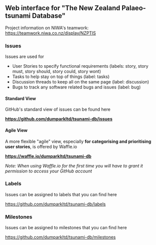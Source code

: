 ## Web interface for "The New Zealand Palaeo-tsunami Database"

Project information on NIWA's teamwork: https://teamwork.niwa.co.nz/display/NZPTIS

### Issues
Issues are used for 
- User Stories to specify functional requirements (labels: story, story must, story should, story could, story wont)
- Tasks to help stay on top of things (label: tasks)
- Discussion threads to keep all on the same page (label: discussion)
- Bugs to track any software related bugs and issues (label: bug)

#### Standard View

GitHub's standard view of issues can be found here

__https://github.com/dumparkltd/tsunami-db/issues__

#### Agile View

A more flexible "agile" view, especially __for categorising and prioritising user stories__, is offered by Waffle.io

__https://waffle.io/dumparkltd/tsunami-db__

_Note: When using Waffle.io for the first time you will have to grant it permission to access your GitHub account_

### Labels
Issues can be assigned to labels that you can find here 

https://github.com/dumparkltd/tsunami-db/labels

### Milestones
Issues can be assigned to milestones that you can find here

https://github.com/dumparkltd/tsunami-db/milestones
